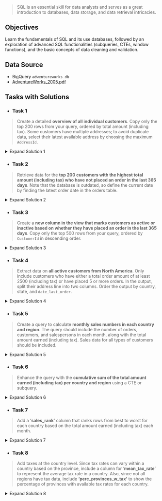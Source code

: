 > SQL is an essential skill for data analysts and serves as a great introduction to databases, data storage, and data retrieval intricacies.

## Objectives

Learn the fundamentals of SQL and its use databases, followed by an exploration of advanced SQL functionalities (subqueries, CTEs, window functions), and the basic concepts of data cleaning and validation. 

## Data Source
- BigQuery `adwentureworks_db`
- [AdventureWorks_2005.pdf](https://drive.google.com/file/d/1-Qsnn3bg0_PYgY5kKJOUDG8xdKLvOLPK/view?usp=sharing)

## Tasks with Solutions

- ### **Task 1**

> Create a detailed **overview of all individual customers**. Copy only the top 200 rows from your query, ordered by total amount (including tax). Some customers have multiple addresses; to avoid duplicate data, select their latest available address by choosing the maximum `AddressId`.

<details>
  <summary>
    Expand Solution 1
  </summary>
  
```sql
  -- CTE to encapsulate the main query's logic and simplify the query
WITH
  customer_overview AS (
    -- CTE to find the latest address for each customer with multiple addresses (nested within customer_overview CTE)
  WITH
    latest_address AS (
    SELECT
      customer_address.CustomerID,
      MAX(customer_address.AddressID) AS latest_address_id
    FROM
      tc-da-1.adwentureworks_db.customeraddress AS customer_address
    GROUP BY
      customer_address.CustomerID )
    -- the end of the latest_address CTE
  SELECT
    customer.CustomerID,
    contact.FirstName,
    contact.LastName,
    CONCAT(FirstName, ' ', LastName) AS full_name,
  IF
    (Title IS NULL, CONCAT('Dear', ' ', LastName), CONCAT(Title, ' ', LastName)) AS addressing_title,
    contact.EmailAddress,
    contact.Phone,
    customer.AccountNumber,
    customer.CustomerType,
    address.City,
    address.AddressLine1,
    address.AddressLine2,
    state.Name AS State,
    country.Name AS Country,
    COUNT(sales.SalesOrderID) AS number_orders,
    ROUND(SUM(sales.TotalDue), 3) AS total_amount,
    MAX(sales.OrderDate) AS date_last_order
  FROM
    tc-da-1.adwentureworks_db.customer AS customer
  JOIN
    tc-da-1.adwentureworks_db.individual AS individual
  ON
    customer.CustomerID = individual.CustomerID
  JOIN
    tc-da-1.adwentureworks_db.contact AS contact
  ON
    individual.ContactID = contact.ContactID
  JOIN
    latest_address  -- joining the latest_address CTE to get the latest address for each customer
  ON
    customer.CustomerID = latest_address.CustomerID
  JOIN
    tc-da-1.adwentureworks_db.address AS address
  ON
    latest_address.latest_address_id = address.AddressID
  JOIN
    tc-da-1.adwentureworks_db.salesorderheader AS sales
  ON
    customer.CustomerID = sales.CustomerID
  JOIN
    tc-da-1.adwentureworks_db.stateprovince AS state
  ON
    address.StateProvinceID = state.StateProvinceID
  JOIN
    tc-da-1.adwentureworks_db.countryregion AS country
  ON
    state.CountryRegionCode = country.CountryRegionCode
  WHERE
    CustomerType = 'I'
  GROUP BY
    customer.CustomerID,
    FirstName,
    LastName,
    Title,
    EmailAddress,
    Phone,
    AccountNumber,
    CustomerType,
    City,
    AddressLine1,
    AddressLine2,
    State,
    Country)
  -- end of CTE customer_overview
  -- querying customer_overview CTE to get top 200 customers ordered by total amount (with tax)
SELECT
  *
FROM
  customer_overview
ORDER BY
  total_amount DESC
LIMIT
  200;
```

</details>

- ### **Task 2**

> Retrieve data for the **top 200 customers with the highest total amount (including tax) who have not placed an order in the last 365 days**. Note that the database is outdated, so define the current date by finding the latest order date in the orders table.

<details>
  <summary>
    Expand Solution 2
  </summary>

```sql
  -- CTE to encapsulate the main query's logic and simplify the query
WITH
  customer_overview AS (
    -- CTE to find the latest address for each customer with multiple addresses (nested within customer_overview CTE)
  WITH
    latest_address AS (
    SELECT
      customer_address.CustomerID,
      MAX(customer_address.AddressID) AS latest_address_id
    FROM
      tc-da-1.adwentureworks_db.customeraddress AS customer_address
    GROUP BY
      customer_address.CustomerID ),
    -- CTE to find the current date which (the latest order date)
    cur_date AS (
    SELECT
      MAX(sales.OrderDate) AS cur_date
    FROM
      tc-da-1.adwentureworks_db.salesorderheader AS sales )
    -- main query
  SELECT
    customer.CustomerID,
    contact.FirstName,
    contact.LastName,
    CONCAT(FirstName, ' ', LastName) AS full_name,
  IF
    (Title IS NULL, CONCAT('Dear', ' ', LastName), CONCAT(Title, ' ', LastName)) AS addressing_title,
    contact.EmailAddress,
    contact.Phone,
    customer.AccountNumber,
    customer.CustomerType,
    address.City,
    address.AddressLine1,
    address.AddressLine2,
    state.Name AS State,
    country.Name AS Country,
    COUNT(sales.SalesOrderID) AS number_orders,
    ROUND(SUM(sales.TotalDue), 3) AS total_amount,
    MAX(sales.OrderDate) AS date_last_order,
    cur_date.cur_date,
    TIMESTAMP_DIFF(cur_date.cur_date, MAX(sales.OrderDate), DAY) AS cur_vs_last
  FROM
    tc-da-1.adwentureworks_db.customer AS customer
  JOIN
    tc-da-1.adwentureworks_db.individual AS individual
  ON
    customer.CustomerID = individual.CustomerID
  JOIN
    tc-da-1.adwentureworks_db.contact AS contact
  ON
    individual.ContactID = contact.ContactID
  JOIN
    latest_address
  ON
    customer.CustomerID = latest_address.CustomerID
  JOIN
    tc-da-1.adwentureworks_db.address AS address
  ON
    latest_address.latest_address_id = address.AddressID
  JOIN
    tc-da-1.adwentureworks_db.salesorderheader AS sales
  ON
    customer.CustomerID = sales.CustomerID
  JOIN
    tc-da-1.adwentureworks_db.stateprovince AS state
  ON
    address.StateProvinceID = state.StateProvinceID
  JOIN
    tc-da-1.adwentureworks_db.countryregion AS country
  ON
    state.CountryRegionCode = country.CountryRegionCode
  CROSS JOIN
    -- to include the current date for every row of the main query
    cur_date
  WHERE
    CustomerType = 'I'
  GROUP BY
    customer.CustomerID,
    FirstName,
    LastName,
    Title,
    EmailAddress,
    Phone,
    AccountNumber,
    CustomerType,
    City,
    AddressLine1,
    AddressLine2,
    State,
    Country,
    cur_date)
  -- end of CTE customer_overview
  -- querying CTE to get top 200 customers with the highest total amount (with tax) who have not ordered for the last 365 days
SELECT
  CustomerID,
  FirstName,
  LastName,
  full_name,
  addressing_title,
  EmailAddress,
  Phone,
  AccountNumber,
  CustomerType,
  City,
  AddressLine1,
  AddressLine2,
  State,
  Country,
  number_orders,
  total_amount,
  date_last_order
FROM
  customer_overview
WHERE
  cur_vs_last > 365
ORDER BY
  total_amount DESC
LIMIT
  200;
```

</details>

- ### **Task 3**

> Create a **new column in the view that marks customers as active or inactive based on whether they have placed an order in the last 365 days**. Copy only the top 500 rows from your query, ordered by `CustomerId` in descending order.

<details>
  <summary>
    Expand Solution 3
  </summary>

```sql
  -- CTE to encapsulate the main query's logic and simplify the query
WITH
  customer_overview AS (
    -- CTE to find the latest address for each customer with multiple addresses (nested within customer_overview CTE)
  WITH
    latest_address AS (
    SELECT
      customer_address.CustomerID,
      MAX(customer_address.AddressID) AS latest_address_id
    FROM
      tc-da-1.adwentureworks_db.customeraddress AS customer_address
    GROUP BY
      customer_address.CustomerID ),
    -- CTE to find the current date which (the latest order date)
    cur_date AS (
    SELECT
      MAX(sales.OrderDate) AS cur_date
    FROM
      tc-da-1.adwentureworks_db.salesorderheader AS sales )
    -- main query
  SELECT
    customer.CustomerID,
    contact.FirstName,
    contact.LastName,
    CONCAT(FirstName, ' ', LastName) AS full_name,
  IF
    (Title IS NULL, CONCAT('Dear', ' ', LastName), CONCAT(Title, ' ', LastName)) AS addressing_title,
    contact.EmailAddress,
    contact.Phone,
    customer.AccountNumber,
    customer.CustomerType,
    address.City,
    address.AddressLine1,
    address.AddressLine2,
    state.Name AS State,
    country.Name AS Country,
    COUNT(sales.SalesOrderID) AS number_orders,
    ROUND(SUM(sales.TotalDue), 3) AS total_amount,
    MAX(sales.OrderDate) AS date_last_order,
    cur_date.cur_date,
    TIMESTAMP_DIFF(cur_date.cur_date, MAX(sales.OrderDate), DAY) AS cur_vs_last,
    -- the column marks active & inactive customers based on whether they have ordered anything during the last 365 days
    CASE
      WHEN TIMESTAMP_DIFF(cur_date.cur_date, MAX(sales.OrderDate), DAY) <= 365 THEN 'active'
    ELSE
    'inactive'
  END
    AS active_customer_flag
  FROM
    tc-da-1.adwentureworks_db.customer AS customer
  JOIN
    tc-da-1.adwentureworks_db.individual AS individual
  ON
    customer.CustomerID = individual.CustomerID
  JOIN
    tc-da-1.adwentureworks_db.contact AS contact
  ON
    individual.ContactID = contact.ContactID
  JOIN
    latest_address
  ON
    customer.CustomerID = latest_address.CustomerID
  JOIN
    tc-da-1.adwentureworks_db.address AS address
  ON
    latest_address.latest_address_id = address.AddressID
  JOIN
    tc-da-1.adwentureworks_db.salesorderheader AS sales
  ON
    customer.CustomerID = sales.CustomerID
  JOIN
    tc-da-1.adwentureworks_db.stateprovince AS state
  ON
    address.StateProvinceID = state.StateProvinceID
  JOIN
    tc-da-1.adwentureworks_db.countryregion AS country
  ON
    state.CountryRegionCode = country.CountryRegionCode
  CROSS JOIN
    cur_date
  WHERE
    CustomerType = 'I'
  GROUP BY
    customer.CustomerID,
    FirstName,
    LastName,
    Title,
    EmailAddress,
    Phone,
    AccountNumber,
    CustomerType,
    City,
    AddressLine1,
    AddressLine2,
    State,
    Country,
    cur_date)
  -- end of CTE customer_overview
  -- querying CTE to get top 500 rows ordered by CustomerId desc
SELECT
  CustomerID,
  FirstName,
  LastName,
  full_name,
  addressing_title,
  EmailAddress,
  Phone,
  AccountNumber,
  CustomerType,
  City,
  AddressLine1,
  AddressLine2,
  State,
  Country,
  number_orders,
  total_amount,
  date_last_order,
  active_customer_flag
FROM
  customer_overview
ORDER BY
  CustomerID DESC
LIMIT
  500;
```

</details>

- ### **Task 4**

> Extract data on **all active customers from North America**. Only include customers who have either a total order amount of at least 2500 (including tax) or have placed 5 or more orders. In the output, split their address line into two columns. Order the output by country, state, and `date_last_order`.

<details>
  <summary>
    Expand Solution 4
  </summary>

```sql
  -- CTE to encapsulate the main query's logic and simplify the query
WITH
  customer_overview AS (
    -- CTE to find the latest address for each customer with multiple addresses (nested within customer_overview CTE)
  WITH
    latest_address AS (
    SELECT
      customer_address.CustomerID,
      MAX(customer_address.AddressID) AS latest_address_id
    FROM
      tc-da-1.adwentureworks_db.customeraddress AS customer_address
    GROUP BY
      customer_address.CustomerID ),
    -- CTE to find the current date which (the latest order date)
    cur_date AS (
    SELECT
      MAX(sales.OrderDate) AS cur_date
    FROM
      tc-da-1.adwentureworks_db.salesorderheader AS sales )
    -- main query
  SELECT
    customer.CustomerID,
    contact.FirstName,
    contact.LastName,
    CONCAT(FirstName, ' ', LastName) AS full_name,
  IF
    (Title IS NULL, CONCAT('Dear', ' ', LastName), CONCAT(Title, ' ', LastName)) AS addressing_title,
    contact.EmailAddress,
    contact.Phone,
    customer.AccountNumber,
    customer.CustomerType,
    address.City,
    address.AddressLine1,
    -- created two columns (address_no, address_st) by applying regular expressions
    CAST(REGEXP_EXTRACT(AddressLine1, r'^(\d+)') AS INT64) AS address_no, -- searching for a sequence of one or more digits at the beginning of the AddressLine1 text, the captured digits are then cast to the INT64 data type so that the address_no column contains numeric values only
    REGEXP_REPLACE(AddressLine1, r'^\d+,?\s*', '') AS address_st, -- removing the numeric part and an optional comma and space from the AddressLine1 text
    address.AddressLine2,
    state.Name AS State,
    country.Name AS Country,
    sales_territory.Group AS territory,
    COUNT(sales.SalesOrderID) AS number_orders,
    ROUND(SUM(sales.TotalDue), 3) AS total_amount,
    MAX(sales.OrderDate) AS date_last_order,
    cur_date.cur_date,
    TIMESTAMP_DIFF(cur_date.cur_date, MAX(sales.OrderDate), DAY) AS cur_vs_last,
    CASE
      WHEN TIMESTAMP_DIFF(cur_date.cur_date, MAX(sales.OrderDate), DAY) <= 365 THEN 'active'
    ELSE
    'inactive'
  END
    AS active_customer_flag
  FROM
    tc-da-1.adwentureworks_db.customer AS customer
  JOIN
    tc-da-1.adwentureworks_db.individual AS individual
  ON
    customer.CustomerID = individual.CustomerID
  JOIN
    tc-da-1.adwentureworks_db.contact AS contact
  ON
    individual.ContactID = contact.ContactID
  JOIN
    latest_address
  ON
    customer.CustomerID = latest_address.CustomerID
  JOIN
    tc-da-1.adwentureworks_db.address AS address
  ON
    latest_address.latest_address_id = address.AddressID
  JOIN
    tc-da-1.adwentureworks_db.salesorderheader AS sales
  ON
    customer.CustomerID = sales.CustomerID
  JOIN
    tc-da-1.adwentureworks_db.salesterritory AS sales_territory
  ON
    sales.TerritoryID = sales_territory.TerritoryID
  JOIN
    tc-da-1.adwentureworks_db.stateprovince AS state
  ON
    address.StateProvinceID = state.StateProvinceID
  JOIN
    tc-da-1.adwentureworks_db.countryregion AS country
  ON
    state.CountryRegionCode = country.CountryRegionCode
  CROSS JOIN
    cur_date
  WHERE
    CustomerType = 'I'
  GROUP BY
    customer.CustomerID,
    FirstName,
    LastName,
    Title,
    EmailAddress,
    Phone,
    AccountNumber,
    CustomerType,
    City,
    AddressLine1,
    AddressLine2,
    State,
    Country,
    territory,
    cur_date)
  -- end of CTE customer_overview
  -- querying CTE to get all active customers from North America (who have either ordered no less than 2500 in total amount (with Tax) or ordered 5 + times)
SELECT
  CustomerID,
  FirstName,
  LastName,
  full_name,
  addressing_title,
  EmailAddress,
  Phone,
  AccountNumber,
  CustomerType,
  City,
  AddressLine1,
  address_no,
  address_st,
  AddressLine2,
  State,
  Country,
  number_orders,
  total_amount,
  date_last_order,
  active_customer_flag
FROM
  customer_overview
WHERE
  active_customer_flag = 'active'
  AND territory = 'North America'
  AND (total_amount >= 2500
    OR number_orders >= 5)
ORDER BY
  Country,
  State,
  date_last_order DESC;
```

</details>

- ### **Task 5**

> Create a query to calculate **monthly sales numbers in each country and region**. The query should include the number of orders, customers, and salespersons in each month, along with the total amount earned (including tax). Sales data for all types of customers should be included.

<details>
  <summary>
    Expand Solution 5
  </summary>

```sql
SELECT
  LAST_DAY(DATE_TRUNC(DATE(OrderDate), MONTH)) AS order_month, -- to convert OrderDate from a timestamp to a date, trancate the date to the first day of the month and find the last day of the same month
  CountryRegionCode,
  territory.Name AS Region,
  COUNT(DISTINCT SalesOrderID) AS number_orders,
  COUNT(DISTINCT CustomerID) AS number_customers,
  COUNT(DISTINCT SalespersonID) AS no_salesPersons,
  CAST(SUM(TotalDue) AS INT64) AS Total_w_tax -- to remove decimal places and display the number as an integer
FROM
  tc-da-1.adwentureworks_db.salesorderheader AS sales
JOIN
  tc-da-1.adwentureworks_db.salesterritory AS territory
ON
  sales.TerritoryID = territory.TerritoryID
GROUP BY
  order_month,
  CountryRegionCode,
  Name
ORDER BY
  CountryRegionCode DESC;
```

</details>

- ### **Task 6**

> Enhance the query with the **cumulative sum of the total amount earned (including tax) per country and region** using a CTE or subquery.

<details>
  <summary>
    Expand Solution 6
  </summary>

```sql
  -- CTE to calculate the monthly sales data by CountryRegionCode and Region
WITH
  monthly_sales AS (
  SELECT
    LAST_DAY(DATE_TRUNC(DATE(OrderDate), MONTH)) AS order_month,
    CountryRegionCode,
    territory.Name AS Region,
    COUNT(DISTINCT SalesOrderID) AS number_orders,
    COUNT(DISTINCT CustomerID) AS number_customers,
    COUNT(DISTINCT SalespersonID) AS no_salesPersons,
    CAST(SUM(TotalDue) AS INT64) AS Total_w_tax
  FROM
    tc-da-1.adwentureworks_db.salesorderheader AS sales
  JOIN
    tc-da-1.adwentureworks_db.salesterritory AS territory
  ON
    sales.TerritoryID = territory.TerritoryID
  GROUP BY
    order_month,
    CountryRegionCode,
    Name
  ORDER BY
    CountryRegionCode DESC  )
  -- main query
SELECT
  order_month,
  CountryRegionCode,
  Region,
  number_orders,
  number_customers,
  no_salesPersons,
  Total_w_tax,
  SUM(Total_w_tax) OVER (PARTITION BY CountryRegionCode, Region ORDER BY order_month) AS cumulative_sum -- window function to calculate the cumulative sum of the total amount with tax per country and region
FROM
  monthly_sales
ORDER BY
  CountryRegionCode;
```

</details>

- ### **Task 7**

> Add a **‘sales_rank’** column that ranks rows from best to worst for each country based on the total amount earned (including tax) each month.

<details>
  <summary>
    Expand Solution 7
  </summary>

```sql
  -- CTE to calculate the monthly sales data by CountryRegionCode and Region
WITH
  monthly_sales AS (
  SELECT
    LAST_DAY(DATE_TRUNC(DATE(OrderDate), MONTH)) AS order_month,
    CountryRegionCode,
    territory.Name AS Region,
    COUNT(DISTINCT SalesOrderID) AS number_orders,
    COUNT(DISTINCT CustomerID) AS number_customers,
    COUNT(DISTINCT SalespersonID) AS no_salesPersons,
    CAST(SUM(TotalDue) AS INT64) AS Total_w_tax
  FROM
    tc-da-1.adwentureworks_db.salesorderheader AS sales
  JOIN
    tc-da-1.adwentureworks_db.salesterritory AS territory
  ON
    sales.TerritoryID = territory.TerritoryID
  GROUP BY
    order_month,
    CountryRegionCode,
    Name
  ORDER BY
    CountryRegionCode DESC )
  -- main query
SELECT
  order_month,
  CountryRegionCode,
  Region,
  number_orders,
  number_customers,
  no_salesPersons,
  Total_w_tax,
  RANK() OVER(PARTITION BY CountryRegionCode ORDER BY Total_w_tax DESC) AS country_sales_rank, -- window function to rank the rows from best to worst for each country based on total amount with tax earned each month
  SUM(Total_w_tax) OVER (PARTITION BY CountryRegionCode, Region ORDER BY order_month) AS cumulative_sum
FROM
  monthly_sales
/*WHERE
  CountryRegionCode = 'FR'*/ -- filter for France to check if the query matches the hint provided
ORDER BY
  CountryRegionCode,
  country_sales_rank;
```

</details>

- ### **Task 8**

> Add taxes at the country level. Since tax rates can vary within a country based on the province, include a column for ‘**mean_tax_rate**’ to represent the average tax rate in a country. Also, since not all regions have tax data, include **‘perc_provinces_w_tax’** to show the percentage of provinces with available tax rates for each country.

<details>
  <summary>
    Expand Solution 8
  </summary>

```sql
  -- CTE to find monthly sales
WITH
  monthly_sales AS (
  SELECT
    LAST_DAY(DATE_TRUNC(DATE(OrderDate), MONTH)) AS order_month,
    CountryRegionCode,
    territory.Name AS Region,
    COUNT(DISTINCT SalesOrderID) AS number_orders,
    COUNT(DISTINCT CustomerID) AS number_customers,
    COUNT(DISTINCT SalespersonID) AS no_salesPersons,
    CAST(SUM(TotalDue) AS INT64) AS Total_w_tax
  FROM
    tc-da-1.adwentureworks_db.salesorderheader AS sales
  JOIN
    tc-da-1.adwentureworks_db.salesterritory AS territory
  ON
    sales.TerritoryID = territory.TerritoryID
  GROUP BY
    order_month,
    CountryRegionCode,
    Name
  ORDER BY
    CountryRegionCode DESC ),
  -- CTE to find country tax info
  country_tax_info AS (
  SELECT
    CountryRegionCode,
    COUNT(DISTINCT state_province.StateProvinceID) AS total_provinces,
    COUNT(DISTINCT
      CASE
        WHEN tax_rate.StateProvinceID IS NOT NULL THEN state_province.StateProvinceID
    END
      ) AS provinces_w_tax, -- number of provinces with available tax rates for each country
    ROUND(AVG(max_tax_rate), 1) AS mean_tax_rate -- average taxes on a country level
  FROM
    tc-da-1.adwentureworks_db.stateprovince AS state_province
  LEFT JOIN (
      -- subquery to find higher tax rate if a state has multiple tax rates
    SELECT
      StateProvinceID,
      MAX(TaxRate) AS max_tax_rate
    FROM
      tc-da-1.adwentureworks_db.salestaxrate
    GROUP BY
      StateProvinceID ) AS tax_rate
  ON
    tax_rate.StateProvinceID = state_province.StateProvinceID
  GROUP BY
    CountryRegionCode )
  -- main query
SELECT
  order_month,
  monthly_sales.CountryRegionCode,
  Region,
  number_orders,
  number_customers,
  no_salesPersons,
  Total_w_tax,
  RANK() OVER(PARTITION BY monthly_sales.CountryRegionCode ORDER BY Total_w_tax DESC) AS country_sales_rank,
  SUM(Total_w_tax) OVER (PARTITION BY monthly_sales.CountryRegionCode, Region ORDER BY order_month) AS cumulative_sum,
  mean_tax_rate,
  ROUND(
  IF
    (total_provinces = 0, 0, CAST(provinces_w_tax AS FLOAT64) / total_provinces), 2 ) AS perc_provinces_w_tax -- the percentage of provinces with available tax rates for each country
FROM
  monthly_sales
JOIN
  country_tax_info
ON
  monthly_sales.CountryRegionCode = country_tax_info.CountryRegionCode 
/*WHERE
  monthly_sales.CountryRegionCode = 'US'*/ -- filter for the US to check if the query matches the hint provided
ORDER BY
  CountryRegionCode,
  country_sales_rank;
```

</details>
